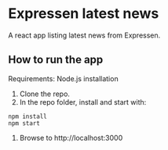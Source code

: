 # Expressen latest news

A react app listing latest news from Expressen.

## How to run the app

Requirements: Node.js installation

1. Clone the repo.
2. In the repo folder, install and start with:

```
npm install
npm start
```

1. Browse to http://localhost:3000
